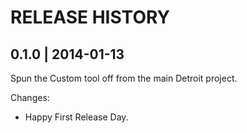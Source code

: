 # RELEASE HISTORY

## 0.1.0 | 2014-01-13

Spun the Custom tool off from the main Detroit project.

Changes:

* Happy First Release Day.
